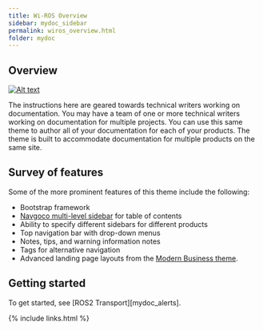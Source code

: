 ```yaml
---
title: Wi-ROS Overview
sidebar: mydoc_sidebar
permalink: wiros_overview.html
folder: mydoc
---
```


## Overview

[![Alt text](https://youtu.be/_w7xB8eT8B8/0.jpg)](https://youtu.be/_w7xB8eT8B8)


The instructions here are geared towards technical writers working on documentation. You may have a team of one or more technical writers working on documentation for multiple projects. You can use this same theme to author all of your documentation for each of your products. The theme is built to accommodate documentation for multiple products on the same site.

## Survey of features

Some of the more prominent features of this theme include the following:

* Bootstrap framework
* [Navgoco multi-level sidebar](http://www.komposta.net/article/navgoco) for table of contents
* Ability to specify different sidebars for different products
* Top navigation bar with drop-down menus
* Notes, tips, and warning information notes
* Tags for alternative navigation
* Advanced landing page layouts from the [Modern Business theme](http://startbootstrap.com/template-overviews/modern-business/).

## Getting started

To get started, see [ROS2 Transport][mydoc_alerts].

{% include links.html %}
